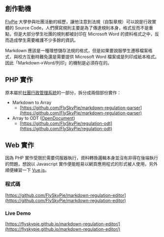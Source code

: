 ## 創作動機

[FlyPie](#FlyPie) 大學參與社團活動的經歷，讓他注意到法規（自製章規）可以說是行政實體的 Source Code，人們撰寫規則主要是為了傳達規則本身，格式反而不是重點，但是大部分學生社團的規則都被封印在 Microsoft Word 的資料格式之中，反而造成學生需要維護不少多餘的資訊。

Markdown 應該是一種理想儲存法規的格式，但是如果要說服學生遷移檔案格式，與校方互動時難免還是需要提供 Microsoft Word 檔案或是列印成紙本格式。因此「Markdown→Word/列印」的機制是必須存在的。

## PHP 實作

原本屬於[社團行政管理系統](#社團行政管理系統)的一部分，拆分成兩個部份實作：

- Markdown to Array
  - [https://github.com/FlySkyPie/markdown-regulation-parser](https://github.com/FlySkyPie/markdown-regulation-parser)
- Array to ODT ([OpenDocument](https://en.wikipedia.org/wiki/OpenDocument))
  - [https://github.com/FlySkyPie/regulation-odt](https://github.com/FlySkyPie/regulation-odt)

## Web 實作

因為 PHP 實作受限於需要伺服器執行，資料轉換邏輯本身並沒有非得在後端執行的問題，想說以 Javascript 實作便能輕易以網頁應用程式的形式被人使用，另外順便練習一下 [Vue.js](https://en.wikipedia.org/wiki/Vue.js)。

### 程式碼

[https://github.com/FlySkyPie/markdown-regulation-editor](https://github.com/FlySkyPie/markdown-regulation-editor)

### Live Demo

[https://flyskypie.github.io/markdown-regulation-editor/](https://flyskypie.github.io/markdown-regulation-editor/)